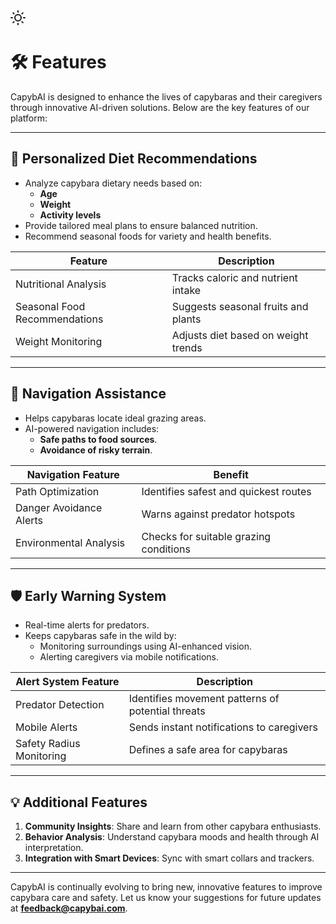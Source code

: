 <div class="toggle-container" id="dark-mode-toggle">
    <svg class="icon-light" xmlns="http://www.w3.org/2000/svg" width="24" height="24" viewBox="0 0 24 24" fill="none" stroke="currentColor" stroke-width="2" stroke-linecap="round" stroke-linejoin="round">
        <circle cx="12" cy="12" r="5"></circle>
        <line x1="12" y1="1" x2="12" y2="3"></line>
        <line x1="12" y1="21" x2="12" y2="23"></line>
        <line x1="4.22" y1="4.22" x2="5.64" y2="5.64"></line>
        <line x1="18.36" y1="18.36" x2="19.78" y2="19.78"></line>
        <line x1="1" y1="12" x2="3" y2="12"></line>
        <line x1="21" y1="12" x2="23" y2="12"></line>
        <line x1="4.22" y1="19.78" x2="5.64" y2="18.36"></line>
        <line x1="18.36" y1="5.64" x2="19.78" y2="4.22"></line>
    </svg>
    <div class="toggle-switch"></div>
</div>

# 🛠️ Features

CapybAI is designed to enhance the lives of capybaras and their caregivers through innovative AI-driven solutions. Below are the key features of our platform:

---

## 🌱 Personalized Diet Recommendations

- Analyze capybara dietary needs based on:
  - **Age**
  - **Weight**
  - **Activity levels**
- Provide tailored meal plans to ensure balanced nutrition.
- Recommend seasonal foods for variety and health benefits.

| Feature                          | Description                       |
|----------------------------------|-----------------------------------|
| Nutritional Analysis             | Tracks caloric and nutrient intake |
| Seasonal Food Recommendations    | Suggests seasonal fruits and plants |
| Weight Monitoring                | Adjusts diet based on weight trends |

---

## 📍 Navigation Assistance

- Helps capybaras locate ideal grazing areas.
- AI-powered navigation includes:
  - **Safe paths to food sources**.
  - **Avoidance of risky terrain**.

| Navigation Feature               | Benefit                           |
|----------------------------------|-----------------------------------|
| Path Optimization                | Identifies safest and quickest routes |
| Danger Avoidance Alerts          | Warns against predator hotspots    |
| Environmental Analysis           | Checks for suitable grazing conditions |

---

## 🛡️ Early Warning System

- Real-time alerts for predators.
- Keeps capybaras safe in the wild by:
  - Monitoring surroundings using AI-enhanced vision.
  - Alerting caregivers via mobile notifications.

| Alert System Feature             | Description                       |
|----------------------------------|-----------------------------------|
| Predator Detection               | Identifies movement patterns of potential threats |
| Mobile Alerts                    | Sends instant notifications to caregivers |
| Safety Radius Monitoring         | Defines a safe area for capybaras |

---

## 💡 Additional Features

1. **Community Insights**: Share and learn from other capybara enthusiasts.
2. **Behavior Analysis**: Understand capybara moods and health through AI interpretation.
3. **Integration with Smart Devices**: Sync with smart collars and trackers.

---

CapybAI is continually evolving to bring new, innovative features to improve capybara care and safety. Let us know your suggestions for future updates at **feedback@capybai.com**.
